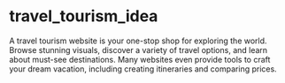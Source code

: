 # travel_tourism_idea
A travel tourism website is your one-stop shop for exploring the world. Browse stunning visuals, discover a variety of travel options, and learn about must-see destinations. Many websites even provide tools to craft your dream vacation, including creating itineraries and comparing prices. 
